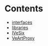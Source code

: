 

# Contents
- [interfaces](/src\interfaces)
- [libraries](/src\libraries)
- [IVeSix](VeArtProxy.sol\interface.IVeSix.md)
- [VeArtProxy](VeArtProxy.sol\contract.VeArtProxy.md)
